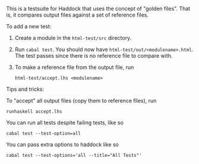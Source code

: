 This is a testsuite for Haddock that uses the concept of "golden files". That
is, it compares output files against a set of reference files.

To add a new test: 

 1. Create a module in the `html-test/src` directory.

 2. Run `cabal test`. You should now have `html-test/out/<modulename>.html`.
    The test passes since there is no reference file to compare with.

 3. To make a reference file from the output file, run

        html-test/accept.lhs <modulename>

Tips and tricks:

To "accept" all output files (copy them to reference files), run

    runhaskell accept.lhs

You can run all tests despite failing tests, like so

    cabal test --test-option=all

You can pass extra options to haddock like so

    cabal test --test-options='all --title="All Tests"'
